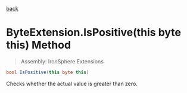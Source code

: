 ﻿

[back](/IronSphere.Extensions/types/ByteExtension)

# ByteExtension.IsPositive(this byte this) Method

> Assembly: IronSphere.Extensions

```csharp
bool IsPositive(this byte this)
```

Checks whether the actual value is greater than zero.

 